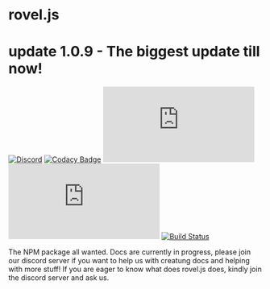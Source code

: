 # rovel.js
# update 1.0.9 - The biggest update till now!

[![Discord](https://img.shields.io/discord/602906543356379156?color=%237289da&label=chat%20with%20us&logo=discord&style=for-the-badge)](https://discord.gg/953XCpHbKF)
[![Codacy Badge](https://api.codacy.com/project/badge/Grade/be130131fe2544bfb9f13e017939d0fc)](https://app.codacy.com/gh/rovelstars/rovel.js?utm_source=github.com&utm_medium=referral&utm_content=rovelstars/rovel.js&utm_campaign=Badge_Grade)
[![Version](https://img.shields.io/npm/v/rovel.js?color=red&label=rovel.js&style=for-the-badge)](https://npmjs.com/package/rovel.js)
[![License](https://img.shields.io/npm/l/rovel.js?style=for-the-badge)](https://npmjs.com/package/rovel.js)
[![Build Status](https://img.shields.io/github/workflow/status/sayantan300/rovel.js/Node.js%20CI?label=nodejs%20build&logo=github&style=for-the-badge)](https://github.com/rovelstars/rovel.js)


The NPM package all wanted. Docs are currently in progress, please join our discord server if you want to help us with creatung docs and helping with more stuff!
 If you are eager to know what does rovel.js does, kindly join the discord server and ask us.
